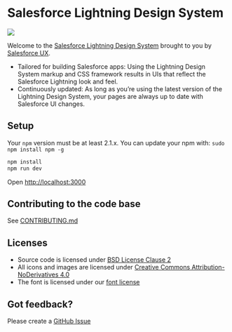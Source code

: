 # Salesforce Lightning Design System


[<img src="https://img.shields.io/badge/open%20in-Cloud9%20IDE-blue.svg">](https://c9.io/auth/github?r=https%3A%2F%2Fc9.io%2Fopen%2F%3Fclone_url%3Dgit%2540github.com%253Asalesforce-ux%252Fdesign-system.git)


Welcome to the [Salesforce Lightning Design System](https://www.lightningdesignsystem.com) brought to you by [Salesforce UX](https://twitter.com/salesforceux).

* Tailored for building Salesforce apps: Using the Lightning Design System markup and CSS framework results in UIs that reflect the Salesforce Lightning look and feel.
* Continuously updated: As long as you’re using the latest version of the Lightning Design System, your pages are always up to date with Salesforce UI changes.

## Setup

Your `npm` version must be at least 2.1.x. You can update your npm with: `sudo npm install npm -g`

```bash
npm install
npm run dev
```
Open [http://localhost:3000](http://localhost:3000)

## Contributing to the code base

See <a href="CONTRIBUTING.md">CONTRIBUTING.md</a>

## Licenses

* Source code is licensed under [BSD License Clause 2](http://opensource.org/licenses/BSD-2-Clause)
* All icons and images are licensed under [Creative Commons Attribution-NoDerivatives 4.0](http://creativecommons.org/licenses/by-nd/4.0/)
* The font is licensed under our [font license](https://www.lightningdesignsystem.com/assets/licenses/License-for-font.txt)

## Got feedback?

Please create a <a href="https://github.com/salesforce-ux/design-system/issues">GitHub Issue</a>

